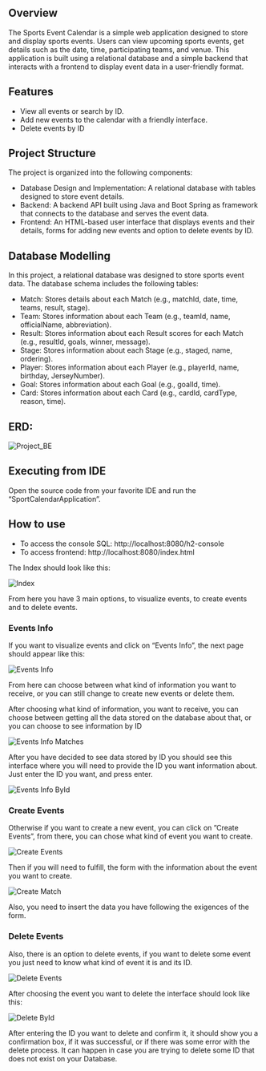 ## Overview
The Sports Event Calendar is a simple web application designed to store and display sports events. 
Users can view upcoming sports events, get details such as the date, time, participating teams, and venue. 
This application is built using a relational database and a simple backend that interacts with a frontend to display event data in a user-friendly format.

## Features
- View all events or search by ID.
- Add new events to the calendar with a friendly interface.
- Delete events by ID

## Project Structure
The project is organized into the following components:
- Database Design and Implementation: A relational database with tables designed to store event details.
- Backend: A backend API built using Java and Boot Spring as framework that connects to the database and serves the event data.
- Frontend: An HTML-based user interface that displays events and their details, forms for adding new events and option to delete events by ID.

## Database Modelling
In this project, a relational database was designed to store sports event data. The database schema includes the following tables:

- Match: Stores details about each Match (e.g., matchId, date, time, teams, result, stage).
- Team: Stores information about each Team (e.g., teamId, name, officialName, abbreviation).
- Result: Stores information about each Result scores for each Match (e.g., resultId, goals, winner, message).
- Stage: Stores information about each Stage (e.g., staged, name, ordering).
- Player: Stores information about each Player (e.g., playerId, name, birthday, JerseyNumber).
- Goal: Stores information about each Goal (e.g., goalId, time).
- Card: Stores information about each Card (e.g., cardId, cardType, reason, time).

## ERD:
![Project_BE](https://github.com/user-attachments/assets/a3454b2c-496a-47af-9ee2-51d22caef964)

## Executing from IDE
Open the source code from your favorite IDE and run the “SportCalendarApplication”.

## How to use
- To access the console SQL: http://localhost:8080/h2-console
- To access frontend: http://localhost:8080/index.html

The Index should look like this:

![Index](https://github.com/user-attachments/assets/9c0153c3-add7-4b64-90b3-070150e36959)

From here you have 3 main options, to visualize events, to create events and to delete events.

### Events Info
If you want to visualize events and click on “Events Info”, the next page should appear like this:

![Events Info](https://github.com/user-attachments/assets/1842cb16-cbf2-4155-907d-e20127f44e98)

From here can choose between what kind of information you want to receive, or you can still change to create new events or delete them.

After choosing what kind of information, you want to receive, you can choose between getting all the data stored on the database about that, or you can choose to see information by ID

![Events Info Matches](https://github.com/user-attachments/assets/423e1489-ec18-4bc2-91ed-181dc918cc14)

After you have decided to see data stored by ID you should see this interface where you will need to provide the ID you want information about. Just enter the ID you want, and press enter.

![Events Info ById](https://github.com/user-attachments/assets/42c428e5-682c-4a46-b935-86ed3ae9c41e)


### Create Events
Otherwise if you want to create a new event, you can click on ”Create Events”, from there, you can chose what kind of event you want to create.

![Create Events](https://github.com/user-attachments/assets/934cbed7-3fdb-43a1-a657-33aad94f5a6d)

Then if you will need to fulfill, the form with the information about the event you want to create.

![Create Match](https://github.com/user-attachments/assets/a0529903-5b16-4f02-bbb1-d21b340062c9)

Also, you need to insert the data you have following the exigences of the form.

### Delete Events
Also, there is an option to delete events, if you want to delete some event you just need to know what kind of event it is and its ID.

![Delete Events](https://github.com/user-attachments/assets/904b7135-4db0-4762-b8b1-d1a765a93b23)

After choosing the event you want to delete the interface should look like this:

![Delete ById](https://github.com/user-attachments/assets/258a0b62-57ad-4e38-8768-5ca59f91343f)

After entering the ID you want to delete and confirm it, it should show you a confirmation box, if it was successful, or if there was some error with the delete process. 
It can happen in case you are trying to delete some ID that does not exist on your Database.






